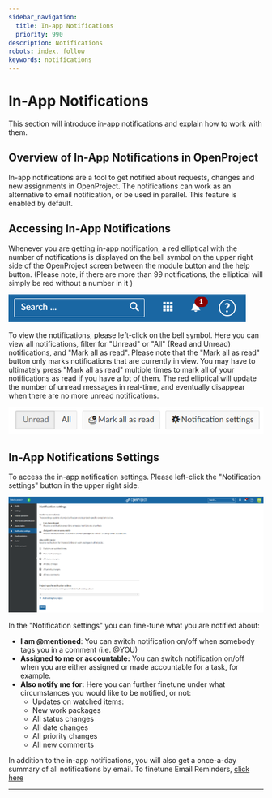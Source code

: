 ```yaml
---
sidebar_navigation:
  title: In-app Notifications
  priority: 990
description: Notifications
robots: index, follow
keywords: notifications
---
```

# In-App Notifications

This section will introduce in-app notifications and explain how to work with them. 



## Overview of In-App Notifications in OpenProject

In-app notifications are a tool to get notified about requests, changes and new assignments in OpenProject. The notifications can work as an alternative to email notification, or be used in parallel. This feature is enabled by default.

## Accessing In-App Notifications

Whenever you are getting in-app notification, a red elliptical with the number of notifications is displayed on the bell symbol on the upper right side of the OpenProject screen between the module button and the help button. (Please note, if there are more than 99 notifications, the elliptical will simply be red without a number in it )

![notifications](IaN-1.PNG)

To view the notifications, please left-click on the bell symbol. Here you can view all notifications, filter for "Unread" or "All" (Read and Unread) notifications, and "Mark all as read". Please note that the "Mark all as read" button only marks notifications that are currently in view. You may have to ultimately press "Mark all as read" multiple times to mark all of your notifications as read if you have a lot of them. The red elliptical will update the number of unread messages in real-time, and eventually disappear when there are no more unread notifications.

![notifications](IaN-2.PNG)

## In-App Notifications Settings

To access the in-app notification settings. Please left-click the "Notification settings" button in the upper right side.

![notifications](IaN-3.PNG)

In the "Notification settings" you can fine-tune what you are notified about:

- **I am @mentioned**: You can switch notification on/off  when somebody tags you in a comment (i.e. @YOU)
- **Assigned to me or accountable:** You can switch notification on/off when you are either assigned or made accountable for a task, for example.
- **Also notify me for:** Here you can further finetune under what circumstances you would like to be notified, or not:
  - Updates on watched items:
  - New work packages
  - All status changes
  - All date changes
  - All priority changes
  - All new comments


In addition to the in-app notifications, you will also get a once-a-day summary of all notifications by email. To finetune Email Reminders, [click here](../../getting-started/my-account#email-reminders)

___



